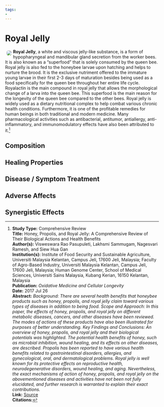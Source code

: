 ```yaml
---
tags:
- 
---
```

# Royal Jelly

<img src="https://res.cloudinary.com/alchemist-cookbook/image/upload/w_200,f_auto/healing-items/royal jelly.jpg" style="border-radius: 5px; float:left; margin: 5px;">**Royal Jelly**, a white and viscous jelly-like substance, is a form of hypopharyngeal and mandibular gland secretion from the worker bees. It is also known as a “superfood” that is solely consumed by the queen bee. Royal jelly is also fed to the honeybee larvae upon hatching and helps to nurture the brood. It is the exclusive nutriment offered to the immature young larvae in their first 2-3 days of maturation besides being used as a food specifically for the queen bee throughout her entire life cycle. Royalactin is the main compound in royal jelly that allows the morphological change of a larva into the queen bee. This superfood is the main reason for the longevity of the queen bee compared to the other bees. Royal jelly is widely used as a dietary nutritional complex to help combat various chronic health conditions. Furthermore, it is one of the profitable remedies for human beings in both traditional and modern medicine. Many pharmacological activities such as antibacterial, antitumor, antiallergy, anti-inflammatory, and immunomodulatory effects have also been attributed to it.[^1]

## Composition

## Healing Properties

## Disease / Symptom Treatment

## Adverse Affects

## Synergistic Effects

[^1]: **Study Type:** Comprehensive Review<br>**Title:** Honey, Propolis, and Royal Jelly: A Comprehensive Review of Their Biological Actions and Health Benefits<br>**Author(s):** Visweswara Rao Pasupuleti, Lakhsmi Sammugam, Nagesvari Ramesh, and Siew Hua Gan<br>**Institution(s):** Institute of Food Security and Sustainable Agriculture, Universiti Malaysia Kelantan, Campus Jeli, 17600 Jeli, Malaysia; Faculty of Agro-Based Industry, Universiti Malaysia Kelantan, Campus Jeli, 17600 Jeli, Malaysia; Human Genome Center, School of Medical Sciences, Universiti Sains Malaysia, Kubang Kerian, 16150 Kelantan, Malaysia<br>**Publication:** <i>Oxidative Medicine and Cellular Longevity</i><br>**Date:** 2017 Jul 26<br>**Abstract:** <i>Background: There are several health benefits that honeybee products such as honey, propolis, and royal jelly claim toward various types of diseases in addition to being food. Scope and Approach: In this paper, the effects of honey, propolis, and royal jelly on different metabolic diseases, cancers, and other diseases have been reviewed. The modes of actions of these products have also been illustrated for purposes of better understanding. Key Findings and Conclusions: An overview of honey, propolis, and royal jelly and their biological potentials was highlighted. The potential health benefits of honey, such as microbial inhibition, wound healing, and its effects on other diseases, are described. Propolis has been reported to have various health benefits related to gastrointestinal disorders, allergies, and gynecological, oral, and dermatological problems. Royal jelly is well known for its protective effects on reproductive health, neurodegenerative disorders, wound healing, and aging. Nevertheless, the exact mechanisms of action of honey, propolis, and royal jelly on the abovementioned diseases and activities have not been not fully elucidated, and further research is warranted to explain their exact contributions.</i><br>**Link:** [Source](https://dx.doi.org/10.1155%2F2017%2F1259510)<br>**Citations:**

[^2]: **Study Type:**  Animal Study, Commentary, Human Study: In Vitro - In Vivo - In Silico, Human: Case Report, Meta Analysis, Review<br>**Title:** <br>**Author(s):**  <br>**Institution(s):** <br>**Publication:** <i> </i><br>**Date:** <br>**Abstract:** <i> </i><br>**Link:** [Source]()<br>**Citations:**

<!-- [^1]: 
**Title:** [ ]( )<br>
**Publication:** [ ]( )<br>
**Date:** <br>
**Study Type:** Animal Study, Commentary, Human Study: In Vitro - In Vivo - In Silico, Human: Case Report, Meta Analysis, Review<br>
**Author(s):** <br>
**Institution(s):** <br>
**Abstract:** <br>
[IPFS Link](https://ipfs.io/ipfs/) -->

<!-- <img src="https://res.cloudinary.com/alchemist-cookbook/image/upload/w_200,f_auto/healing-items/acemannan.jpg" style="border-radius: 5px; border-width: 1px; border-color: #c9c9c9; border-style: solid;   display: block; margin-left: auto; margin-right: auto;"> -->